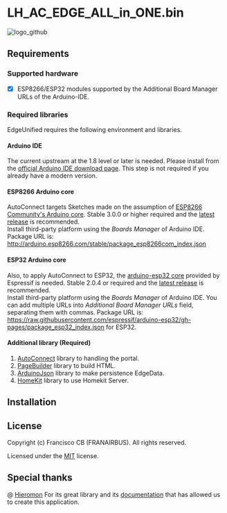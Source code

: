 # LH_AC_EDGE_ALL_in_ONE.bin

![logo_github](https://user-images.githubusercontent.com/56954112/188657542-121a59bb-6500-48c4-bbd1-0480a88ae78b.jpg)

## Requirements

### Supported hardware

  
  * [X] ESP8266/ESP32 modules supported by the Additional Board Manager URLs of the Arduino-IDE.

### Required libraries

EdgeUnified requires the following environment and libraries.

#### Arduino IDE

The current upstream at the 1.8 level or later is needed. Please install from the [official Arduino IDE download page](https://www.arduino.cc/en/Main/Software). This step is not required if you already have a modern version.

#### ESP8266 Arduino core

AutoConnect targets Sketches made on the assumption of [ESP8266 Community's Arduino core](https://github.com/esp8266/Arduino). Stable 3.0.0 or higher required and the [latest release](https://github.com/esp8266/Arduino/releases/latest) is recommended.  
Install third-party platform using the *Boards Manager* of Arduino IDE. Package URL is: 
http://arduino.esp8266.com/stable/package_esp8266com_index.json

#### ESP32 Arduino core

Also, to apply AutoConnect to ESP32, the [arduino-esp32 core](https://github.com/espressif/arduino-esp32) provided by Espressif is needed. Stable 2.0.4 or required and the [latest release](https://github.com/espressif/arduino-esp32/releases/latest) is recommended.  
Install third-party platform using the *Boards Manager* of Arduino IDE. You can add multiple URLs into *Additional Board Manager URLs* field, separating them with commas. Package URL is: 
https://raw.githubusercontent.com/espressif/arduino-esp32/gh-pages/package_esp32_index.json for ESP32.

#### Additional library (Required)

1. [AutoConnect](https://github.com/Hieromon/AutoConnect) library to handling the portal.
2. [PageBuilder](https://github.com/Hieromon/PageBuilder) library to build HTML.
3. [ArduinoJson](https://github.com/bblanchon/ArduinoJson) library to make persistence EdgeData.
4. [HomeKit](https://github.com/Mixiaoxiao/Arduino-HomeKit-ESP8266) library to use Homekit Server.

## Installation


## License

Copyright (c) Francisco CB (FRANAIRBUS). All rights reserved.

Licensed under the [MIT](https://github.com/FRANAIRBUS/LH_AC_EDGE/blob/main/LICENSE) license.

## Special thanks

 @ [Hieromon](https://github.com/Hieromon/AutoConnect) For its great library and its [documentation](https://hieromon.github.io/AutoConnect/index.html) that has allowed us to create this application.


